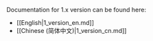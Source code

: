 Documentation for 1.x version can be found here:
- [[English|1_version_en.md]]
- [[Chinese (简体中文)|1_version_cn.md]]
